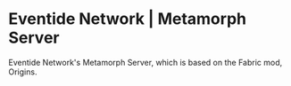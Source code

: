 # Eventide Network | Metamorph Server
Eventide Network's Metamorph Server, which is based on the Fabric mod, Origins.
